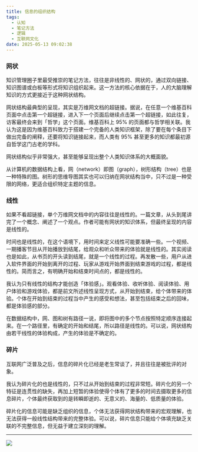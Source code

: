```yaml
---
title: 信息的组织结构
tags:
  - 认知
  - 笔记方法
  - 逻辑
  - 互联网文化
date: 2025-05-13 09:02:38
---
```


### 网状

知识管理圈子里最受推崇的笔记方法，往往是非线性的、网状的，通过双向链接、知识图谱或白板等形式将知识组织起来。这一方法的核心依据在于，人的大脑理解知识的方式更接近于这种网状结构。

网状结构最典型的呈现，其实是万维网文档的超链接。据说，在任意一个维基百科页面中点击第一个超链接，进入下一个页面后继续点击第一个超链接，如此往复，访客最终会来到「哲学」这个页面。维基百科上 95% 的页面都与哲学相关联。我认为这是因为维基百科致力于搭建一个完备的人类知识框架，除了要在每个条目下做出完备的阐释，还要将知识链接起来，而人类有 95% 甚至更多的知识都最初源自哲学这门古老的学科。

网状结构似乎非常强大，甚至能够呈现出整个人类知识体系的大概面貌。

从计算机的数据结构上看，网（network）即图（graph），树形结构（tree）也是一种特殊的图。树形的思维导图其实也可以归纳在网状结构当中，只不过是一种受限的网络，更适合组织特定主题的信息。

### 线性

如果不看超链接，单个万维网文档中的内容往往是线性的。一篇文章，从头到尾讲完了一个概念、阐述了一个观点。作者可能有网状的知识体系，但最终呈现的内容是线性的。

时间也是线性的，在这个语境下，用时间来定义线性可能要准确一些。一个视频、一期播客节目从开始播放到结尾，给观众和听众带来的体验就是线性的。其实阅读也是如此，从书页的开头读到结尾，就是一个线性的过程。再发散一些，用户从进入软件界面的开始到离开的过程、玩家从游戏开始界面到结束游戏的过程，都是线性的。简而言之，有明确开始和结束时间点的，都是线性的。

我认为只有线性的结构才能创造「体验感」。观看体验、收听体验、阅读体验、用户体验和游戏体验，都是前文所述线性呈现方式，从开始到结束，给个体带来的体验。个体在开始到结束的过程当中产生的感受和想法，甚至包括结束之后的回味，都是体验感的部分。

在数据结构中，网、图和树有路径一说，即将图中的多个节点按照特定顺序连接起来。在一个路径里，有确定的开始和结尾，所以路径是线性的。可以说，网状结构由若干线性的体验构成，产生的体验是不确定的。

### 碎片

互联网广泛普及之后，信息的碎片化已经是老生常谈了，并且往往是被批评的对象。

我认为碎片化的也是线性的，只不过从开始到结束的过程非常短。碎片化的另一个特征是连贯性的缺失，再加上短暂的体验使得个体有了更多的时间去摄取更多的信息碎片，个体最终获取到的是转瞬即逝的、无意义的、海量的、低质量的体验。

碎片化的信息可能是缺乏组织的信息，个体无法获得网状结构带来的宏观理解，也无法获得一般线性结构带来的完整体验。可以说，碎片信息只能给个体填充缺乏关联的不完整信息，但无益于建立深刻的理解。

---


![](https://image.guhub.cn/uPic/IMG_0349.PNG)